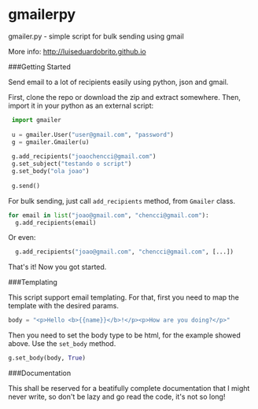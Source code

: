 gmailerpy
=========

gmailer.py - simple script for bulk sending using gmail

More info: http://luiseduardobrito.github.io


###Getting Started


Send email to a lot of recipients easily using python, json and gmail.

First, clone the repo or download the zip and extract somewhere. Then, import it in your python as an external script:

 ```python
  import gmailer
      
  u = gmailer.User("user@gmail.com", "password")
  g = gmailer.Gmailer(u)
      
  g.add_recipients("joaochencci@gmail.com")
  g.set_subject("testando o script")
  g.set_body("ola joao")
      
  g.send()
  ```

For bulk sending, just call `add_recipients` method, from `Gmailer` class.

  ```python
  for email in list("joao@gmail.com", "chencci@gmail.com"):
    g.add_recipients(email)
  ```

Or even:

  ```python
    g.add_recipients("joao@gmail.com", "chencci@gmail.com", [...])
  ```

That's it! Now you got started.

###Templating

This script support email templating. For that, first you need to map the template with the desired params.

  ```python
  body = "<p>Hello <b>{{name}}</b>!</p><p>How are you doing?</p>"
  ```

Then you need to set the body type to be html, for the example showed above. Use the `set_body` method.

  ```python
  g.set_body(body, True)
  ```
  
###Documentation

This shall be reserved for a beatifully complete documentation that I might never write, so don't be lazy and go read the code, it's not so long!
